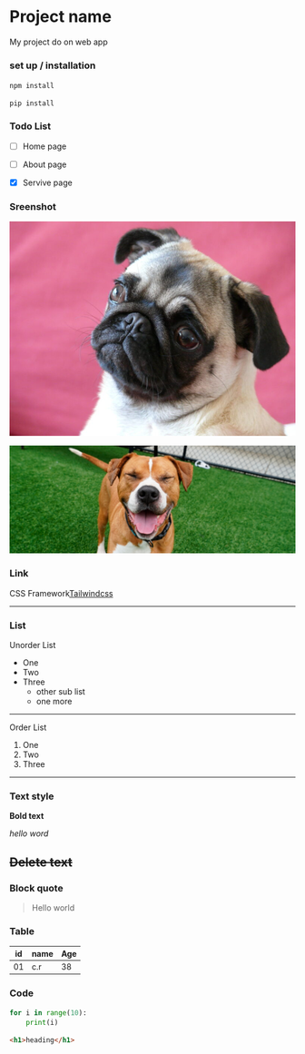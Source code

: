 # Project name
My project do on web app
### set up / installation
`npm install`

`pip install`
### Todo List
-[ ] Home page

-[ ] About page

-[x] Servive page

### Sreenshot

![alt text](image.jpeg)

![alt text](image.png)

### Link
CSS Framework[Tailwindcss](https://tailwindcss.com/)

---
### List
Unorder List
- One
- Two
- Three
  - other sub list
  - one more
---
Order List
1. One
2. Two 
3. Three
---
### Text style
**Bold text**

*hello word* 

~~Delete text~~
---
### Block quote
> Hello world 

### Table
|id | name | Age |
|---|------|-----|
|01 | c.r  |38   |

### Code
```python
for i in range(10):
    print(i)
```
```html
<h1>heading</h1>
```